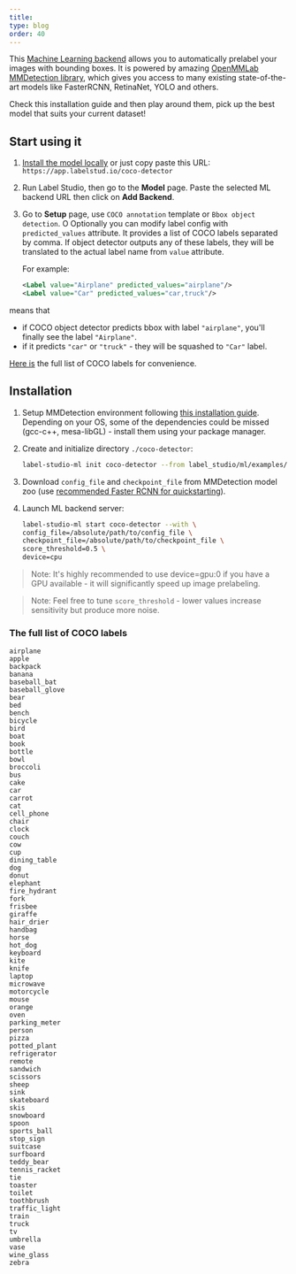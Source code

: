 ```yaml
---
title:
type: blog
order: 40
---
```


This [Machine Learning backend](https://labelstud.io/guide/ml.html) allows you to automatically prelabel your images with bounding boxes. It is powered by amazing [OpenMMLab MMDetection library](https://github.com/open-mmlab/mmdetection), which gives you access to many existing state-of-the-art models like FasterRCNN, RetinaNet, YOLO and others. 

Check this installation guide and then play around them, pick up the best model that suits your current dataset!


## Start using it

1. [Install the model locally](#Installation) or just copy paste this URL: `https://app.labelstud.io/coco-detector`

2. Run Label Studio, then go to the **Model** page. Paste the selected ML backend URL then click on **Add Backend**.

3. Go to **Setup** page, use `COCO annotation` template or `Bbox object detection`. O
   Optionally you can modify label config with `predicted_values` attribute. It provides a list of COCO labels separated by comma. If object detector outputs any of these labels, they will be translated to the actual label name from `value` attribute.

    For example:
    
    ```xml
    <Label value="Airplane" predicted_values="airplane"/>
    <Label value="Car" predicted_values="car,truck"/>
    ```
   
means that
- if COCO object detector predicts bbox with label `"airplane"`, you'll finally see the label `"Airplane"`.
- if it predicts `"car"` or `"truck"` - they will be squashed to `"Car"` label.

[Here is](#The-full-list-of-COCO-labels) the full list of COCO labels for convenience.


## Installation

1. Setup MMDetection environment following [this installation guide](https://mmdetection.readthedocs.io/en/v1.2.0/INSTALL.html). Depending on your OS, some of the dependencies could be missed (gcc-c++, mesa-libGL) - install them using your package manager.

2. Create and initialize directory `./coco-detector`:

    ```bash
    label-studio-ml init coco-detector --from label_studio/ml/examples/mmdetection.py
    ```

3. Download `config_file` and `checkpoint_file` from MMDetection model zoo (use [recommended Faster RCNN for quickstarting](https://mmdetection.readthedocs.io/en/latest/1_exist_data_model.html#inference-with-existing-models)).

4. Launch ML backend server:

   ```bash
   label-studio-ml start coco-detector --with \
   config_file=/absolute/path/to/config_file \
   checkpoint_file=/absolute/path/to/checkpoint_file \
   score_threshold=0.5 \
   device=cpu
   ```

> Note: It's highly recommended to use device=gpu:0 if you have a GPU available - it will significantly speed up image prelabeling.

> Note: Feel free to tune `score_threshold` - lower values increase sensitivity but produce more noise.
     

### The full list of COCO labels
```text
airplane
apple
backpack
banana
baseball_bat
baseball_glove
bear
bed
bench
bicycle
bird
boat
book
bottle
bowl
broccoli
bus
cake
car
carrot
cat
cell_phone
chair
clock
couch
cow
cup
dining_table
dog
donut
elephant
fire_hydrant
fork
frisbee
giraffe
hair_drier
handbag
horse
hot_dog
keyboard
kite
knife
laptop
microwave
motorcycle
mouse
orange
oven
parking_meter
person
pizza
potted_plant
refrigerator
remote
sandwich
scissors
sheep
sink
skateboard
skis
snowboard
spoon
sports_ball
stop_sign
suitcase
surfboard
teddy_bear
tennis_racket
tie
toaster
toilet
toothbrush
traffic_light
train
truck
tv
umbrella
vase
wine_glass
zebra
```
